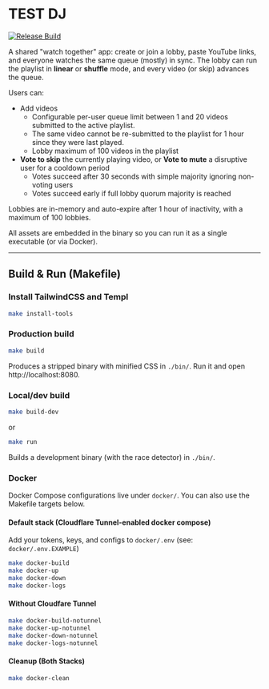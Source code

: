 # TEST DJ

[![Release Build](https://github.com/btnmasher/testdj/actions/workflows/build_release.yml/badge.svg)](https://github.com/btnmasher/testdj/actions/workflows/build_release.yml)

A shared "watch together" app: create or join a lobby, paste YouTube links, and everyone watches the same queue (mostly) in sync. The lobby can run the playlist in **linear** or **shuffle** mode, and every video (or skip) advances the queue.

Users can:

- Add videos
  - Configurable per-user queue limit between 1 and 20 videos submitted to the active playlist.
  - The same video cannot be re-submitted to the playlist for 1 hour since they were last played.
  - Lobby maximum of 100 videos in the playlist
- **Vote to skip** the currently playing video, or **Vote to mute** a disruptive user for a cooldown period
  - Votes succeed after 30 seconds with simple majority ignoring non-voting users
  - Votes succeed early if full lobby quorum majority is reached

Lobbies are in-memory and auto-expire after 1 hour of inactivity, with a maximum of 100 lobbies.

All assets are embedded in the binary so you can run it as a single executable (or via Docker).

---

## Build & Run (Makefile)

### Install TailwindCSS and Templ

```bash
make install-tools
```

### Production build

```bash
make build
```
Produces a stripped binary with minified CSS in `./bin/`. Run it and open http://localhost:8080.

### Local/dev build

```bash
make build-dev
```
or

```bash
make run
```
Builds a development binary (with the race detector) in `./bin/`.

### Docker

Docker Compose configurations live under `docker/`. You can also use the Makefile targets below.

#### Default stack (Cloudflare Tunnel-enabled docker compose)

Add your tokens, keys, and configs to `docker/.env` (see: `docker/.env.EXAMPLE`)

```bash
make docker-build
make docker-up
make docker-down
make docker-logs

```

#### Without Cloudfare Tunnel

```bash
make docker-build-notunnel
make docker-up-notunnel
make docker-down-notunnel
make docker-logs-notunnel
```

#### Cleanup (Both Stacks)
```bash
make docker-clean
```

